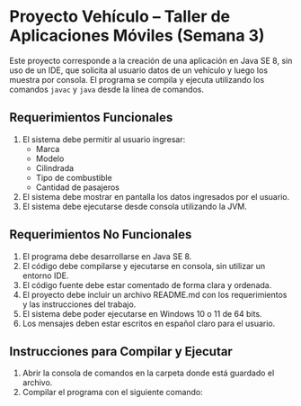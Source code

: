 # Proyecto Vehículo – Taller de Aplicaciones Móviles (Semana 3)

Este proyecto corresponde a la creación de una aplicación en Java SE 8, sin uso de un IDE, que solicita al usuario datos de un vehículo y luego los muestra por consola. El programa se compila y ejecuta utilizando los comandos `javac` y `java` desde la línea de comandos.

## Requerimientos Funcionales
1. El sistema debe permitir al usuario ingresar:
   - Marca
   - Modelo
   - Cilindrada
   - Tipo de combustible
   - Cantidad de pasajeros
2. El sistema debe mostrar en pantalla los datos ingresados por el usuario.
3. El sistema debe ejecutarse desde consola utilizando la JVM.

## Requerimientos No Funcionales
1. El programa debe desarrollarse en Java SE 8.
2. El código debe compilarse y ejecutarse en consola, sin utilizar un entorno IDE.
3. El código fuente debe estar comentado de forma clara y ordenada.
4. El proyecto debe incluir un archivo README.md con los requerimientos y las instrucciones del trabajo.
5. El sistema debe poder ejecutarse en Windows 10 o 11 de 64 bits.
6. Los mensajes deben estar escritos en español claro para el usuario.

## Instrucciones para Compilar y Ejecutar
1. Abrir la consola de comandos en la carpeta donde está guardado el archivo.
2. Compilar el programa con el siguiente comando:
